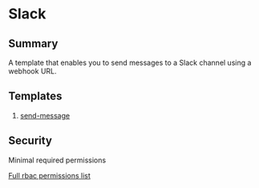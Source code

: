 # Slack

## Summary

A template that enables you to send messages to a Slack channel using a webhook URL.

## Templates

1. [send-message](https://github.com/codefresh-io/argo-hub/blob/main/workflows/slack/versions/0.0.2/docs/send-message.md) 

## Security

Minimal required permissions

[Full rbac permissions list](https://github.com/codefresh-io/argo-hub/blob/main/workflows/slack/versions/0.0.2/rbac.yaml)
